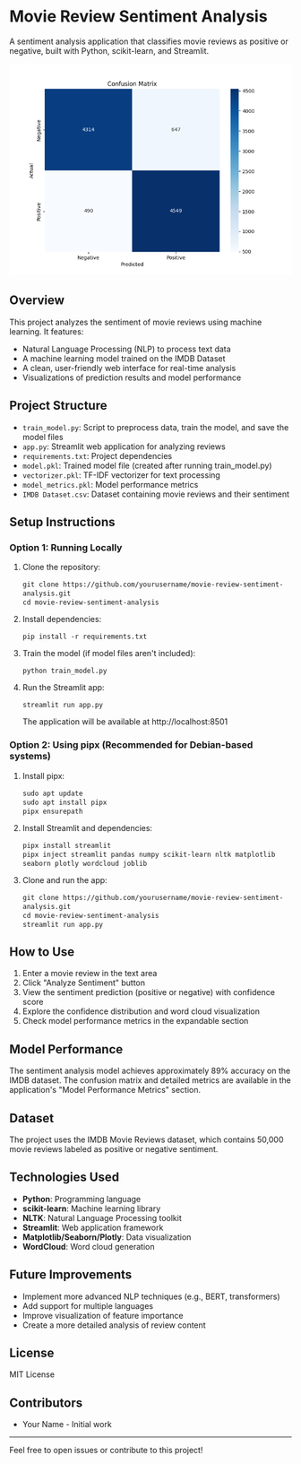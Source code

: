 # Movie Review Sentiment Analysis

A sentiment analysis application that classifies movie reviews as positive or negative, built with Python, scikit-learn, and Streamlit.

![Sentiment Analysis](confusion_matrix.png)

## Overview

This project analyzes the sentiment of movie reviews using machine learning. It features:

- Natural Language Processing (NLP) to process text data
- A machine learning model trained on the IMDB Dataset
- A clean, user-friendly web interface for real-time analysis
- Visualizations of prediction results and model performance

## Project Structure

- `train_model.py`: Script to preprocess data, train the model, and save the model files
- `app.py`: Streamlit web application for analyzing reviews
- `requirements.txt`: Project dependencies
- `model.pkl`: Trained model file (created after running train_model.py)
- `vectorizer.pkl`: TF-IDF vectorizer for text processing
- `model_metrics.pkl`: Model performance metrics
- `IMDB Dataset.csv`: Dataset containing movie reviews and their sentiment

## Setup Instructions

### Option 1: Running Locally

1. Clone the repository:
   ```
   git clone https://github.com/yourusername/movie-review-sentiment-analysis.git
   cd movie-review-sentiment-analysis
   ```

2. Install dependencies:
   ```
   pip install -r requirements.txt
   ```

3. Train the model (if model files aren't included):
   ```
   python train_model.py
   ```

4. Run the Streamlit app:
   ```
   streamlit run app.py
   ```
   
   The application will be available at http://localhost:8501

### Option 2: Using pipx (Recommended for Debian-based systems)

1. Install pipx:
   ```
   sudo apt update
   sudo apt install pipx
   pipx ensurepath
   ```

2. Install Streamlit and dependencies:
   ```
   pipx install streamlit
   pipx inject streamlit pandas numpy scikit-learn nltk matplotlib seaborn plotly wordcloud joblib
   ```

3. Clone and run the app:
   ```
   git clone https://github.com/yourusername/movie-review-sentiment-analysis.git
   cd movie-review-sentiment-analysis
   streamlit run app.py
   ```

## How to Use

1. Enter a movie review in the text area
2. Click "Analyze Sentiment" button
3. View the sentiment prediction (positive or negative) with confidence score
4. Explore the confidence distribution and word cloud visualization
5. Check model performance metrics in the expandable section

## Model Performance

The sentiment analysis model achieves approximately 89% accuracy on the IMDB dataset. The confusion matrix and detailed metrics are available in the application's "Model Performance Metrics" section.

## Dataset

The project uses the IMDB Movie Reviews dataset, which contains 50,000 movie reviews labeled as positive or negative sentiment.

## Technologies Used

- **Python**: Programming language
- **scikit-learn**: Machine learning library
- **NLTK**: Natural Language Processing toolkit
- **Streamlit**: Web application framework
- **Matplotlib/Seaborn/Plotly**: Data visualization
- **WordCloud**: Word cloud generation

## Future Improvements

- Implement more advanced NLP techniques (e.g., BERT, transformers)
- Add support for multiple languages
- Improve visualization of feature importance
- Create a more detailed analysis of review content

## License

MIT License

## Contributors

- Your Name - Initial work

---

Feel free to open issues or contribute to this project! 
